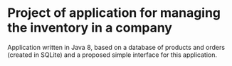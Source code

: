 # Project of application for managing the inventory in a company

Application written in Java 8, based on a database of products and orders (created in SQLite) and a proposed simple interface for this application.
